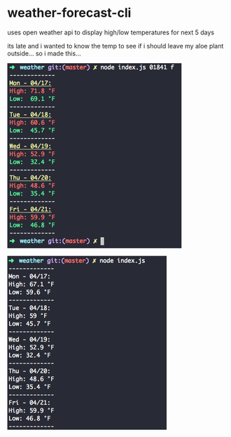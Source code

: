 # weather-forecast-cli

uses open weather api to display high/low temperatures for next 5 days

its late and i wanted to know the temp to see if i should leave my aloe plant outside... so i made this...

![Screenshot](./screenshot2.png)

![Screenshot](./screenshot.png)
